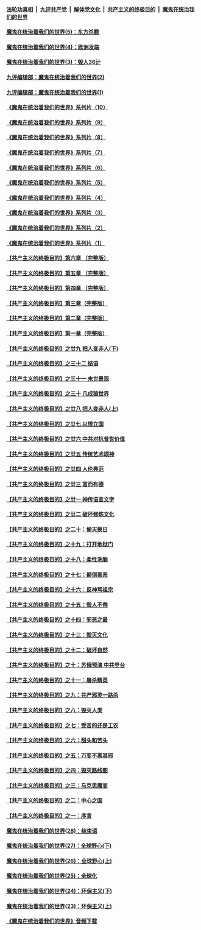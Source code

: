 ####  [法轮功真相](../../../../basic/blob/master/README.md?t=09181731) &nbsp;|&nbsp; [九评共产党](../../../../9ping.md/blob/master/README.md?t=09181731) &nbsp;|&nbsp; [解体党文化](../../../../jtdwh.md/blob/master/README.md?t=09181731)  &nbsp;|&nbsp; [共产主义的终极目的](../../../../gczydzjmd.md/blob/master/README.md?t=09181731) &nbsp;|&nbsp; [魔鬼在统治我们的世界](../../../../mgztzwmdsj.md/blob/master/README.md?t=09181731) 

#### [魔鬼在统治着我们的世界(5)：东方杀戮](../pages/nsc422/n10417707.md?t=09181731) 

#### [魔鬼在统治着我们的世界(4)：欧洲发端](../pages/nsc422/n10414890.md?t=09181731) 

#### [魔鬼在统治着我们的世界(3)：毁人36计](../pages/nsc422/n10411583.md?t=09181731) 

#### [九评编辑部：魔鬼在统治着我们的世界(2)](../pages/nsc422/n10410036.md?t=09181731) 

#### [九评编辑部：魔鬼在统治着我们的世界(1)](../pages/nsc422/n10406825.md?t=09181731) 

#### [《魔鬼在统治着我们的世界》系列片（10）](../pages/nsc422/n12292670.md?t=09181731) 

#### [《魔鬼在统治着我们的世界》系列片（9）](../pages/nsc422/n12290859.md?t=09181731) 

#### [《魔鬼在统治着我们的世界》系列片（8）](../pages/nsc422/n12287445.md?t=09181731) 

#### [《魔鬼在统治着我们的世界》系列片（7）](../pages/nsc422/n12283425.md?t=09181731) 

#### [《魔鬼在统治着我们的世界》系列片（6）](../pages/nsc422/n12282314.md?t=09181731) 

#### [《魔鬼在统治着我们的世界》系列片（5）](../pages/nsc422/n12281419.md?t=09181731) 

#### [《魔鬼在统治着我们的世界》系列片（4）](../pages/nsc422/n12274024.md?t=09181731) 

#### [《魔鬼在统治着我们的世界》系列片（3）](../pages/nsc422/n12271322.md?t=09181731) 

#### [《魔鬼在统治着我们的世界》系列片（2）](../pages/nsc422/n12269049.md?t=09181731) 

#### [《魔鬼在统治着我们的世界》系列片（1）](../pages/nsc422/n12267575.md?t=09181731) 

#### [【共产主义的终极目的】第六章 （完整版）](../pages/nsc422/n11428913.md?t=09181731) 

#### [【共产主义的终极目的】第五章 （完整版）](../pages/nsc422/n11428912.md?t=09181731) 

#### [【共产主义的终极目的】第四章 （完整版）](../pages/nsc422/n11428907.md?t=09181731) 

#### [【共产主义的终极目的】第三章（完整版）](../pages/nsc422/n11428848.md?t=09181731) 

#### [【共产主义的终极目的】第二章（完整版）](../pages/nsc422/n11428831.md?t=09181731) 

#### [【共产主义的终极目的】第一章（完整版）](../pages/nsc422/n11417651.md?t=09181731) 

#### [【共产主义的终极目的】之廿九 把人变非人(下)](../pages/nsc422/n11344140.md?t=09181731) 

#### [【共产主义的终极目的】之三十二 结语](../pages/nsc422/n11360535.md?t=09181731) 

#### [【共产主义的终极目的】之三十一 末世景观](../pages/nsc422/n11351129.md?t=09181731) 

#### [【共产主义的终极目的】之三十 几成狼世界](../pages/nsc422/n11348280.md?t=09181731) 

#### [【共产主义的终极目的】之廿八 把人变非人(上)](../pages/nsc422/n11340492.md?t=09181731) 

#### [【共产主义的终极目的】之廿七 以恨立国](../pages/nsc422/n11336944.md?t=09181731) 

#### [【共产主义的终极目的】之廿六 中共对抗普世价值](../pages/nsc422/n11324785.md?t=09181731) 

#### [【共产主义的终极目的】之廿五 传统艺术颂神](../pages/nsc422/n11296396.md?t=09181731) 

#### [【共产主义的终极目的】之廿四 人伦典范](../pages/nsc422/n11296397.md?t=09181731) 

#### [【共产主义的终极目的】之廿三 富而有德](../pages/nsc422/n11283598.md?t=09181731) 

#### [【共产主义的终极目的】之廿一 神传语言文字](../pages/nsc422/n11263265.md?t=09181731) 

#### [【共产主义的终极目的】之廿二 破坏修炼文化](../pages/nsc422/n11245728.md?t=09181731) 

#### [【共产主义的终极目的】之二十：偷天换日](../pages/nsc422/n11238846.md?t=09181731) 

#### [【共产主义的终极目的】之十九：打开地狱门](../pages/nsc422/n11206376.md?t=09181731) 

#### [【共产主义的终极目的】之十八：柔性洗脑](../pages/nsc422/n11199994.md?t=09181731) 

#### [【共产主义的终极目的】之十七：颠倒善恶](../pages/nsc422/n11179782.md?t=09181731) 

#### [【共产主义的终极目的】之十六：反神骂祖宗](../pages/nsc422/n11166798.md?t=09181731) 

#### [【共产主义的终极目的】之十五：毁人不倦](../pages/nsc422/n11166792.md?t=09181731) 

#### [【共产主义的终极目的】之十四：邪恶之最](../pages/nsc422/n11150249.md?t=09181731) 

#### [【共产主义的终极目的】之十三：毁灭文化](../pages/nsc422/n11135227.md?t=09181731) 

#### [【共产主义的终极目的】之十二：破坏自然](../pages/nsc422/n11135214.md?t=09181731) 

#### [【共产主义的终极目的】之十：苏俄预演 中共登台](../pages/nsc422/n11118424.md?t=09181731) 

#### [【共产主义的终极目的】之十一：屠杀精英](../pages/nsc422/n11118442.md?t=09181731) 

#### [【共产主义的终极目的】之九：共产邪灵一路杀](../pages/nsc422/n11114139.md?t=09181731) 

#### [【共产主义的终极目的】之八：毁灭人类](../pages/nsc422/n11108503.md?t=09181731) 

#### [【共产主义的终极目的】之七：受苦的还是工农](../pages/nsc422/n11101809.md?t=09181731) 

#### [【共产主义的终极目的】之六：甜头和苦头](../pages/nsc422/n11096971.md?t=09181731) 

#### [【共产主义的终极目的】之五：万变不离其邪](../pages/nsc422/n11091285.md?t=09181731) 

#### [【共产主义的终极目的】之四：毁灭路线图](../pages/nsc422/n11086284.md?t=09181731) 

#### [【共产主义的终极目的】之三：马克思魔变](../pages/nsc422/n11061941.md?t=09181731) 

#### [【共产主义的终极目的】之二：中心之国](../pages/nsc422/n11047728.md?t=09181731) 

#### [【共产主义的终极目的】之一：序言](../pages/nsc422/n11086077.md?t=09181731) 

#### [魔鬼在统治着我们的世界(28)：结束语](../pages/nsc422/n10936246.md?t=09181731) 

#### [魔鬼在统治着我们的世界(27)：全球野心(下)](../pages/nsc422/n10928319.md?t=09181731) 

#### [魔鬼在统治着我们的世界(26)：全球野心(上)](../pages/nsc422/n10900318.md?t=09181731) 

#### [魔鬼在统治着我们的世界(25)：全球化](../pages/nsc422/n10788205.md?t=09181731) 

#### [魔鬼在统治着我们的世界(24)：环保主义(下)](../pages/nsc422/n10695307.md?t=09181731) 

#### [魔鬼在统治着我们的世界(23)：环保主义(上)](../pages/nsc422/n10688613.md?t=09181731) 

#### [《魔鬼在统治着我们的世界》音频下载](../pages/nsc422/n10635553.md?t=09181731) 

